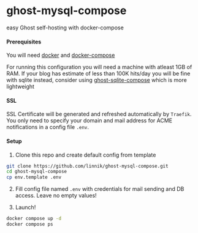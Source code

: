 # ghost-mysql-compose
easy Ghost self-hosting with docker-compose

#### Prerequisites

You will need [docker](https://docs.docker.com/engine/install/) and [docker-compose](https://docs.docker.com/compose/install/compose-plugin/)

For running this configuration you will need a machine with atleast 1GB of RAM. If your blog has estimate of less than 100K hits/day you will be fine with sqlite instead, consider using [ghost-sqlite-compose](https://github.com/linnik/ghost-sqlite-compose) which is more lightweight

#### SSL

SSL Certificate will be generated and refreshed automatically by `Traefik`. You only need to specify your domain and mail address for ACME notifications in a config file `.env`.

#### Setup

1. Clone this repo and create default config from template

```bash
git clone https://github.com/linnik/ghost-mysql-compose.git
cd ghost-mysql-compose
cp env.template .env
```

2. Fill config file named `.env` with credentials for mail sending and DB access. Leave no empty values!

3. Launch!

```bash
docker compose up -d
docker compose ps
```
